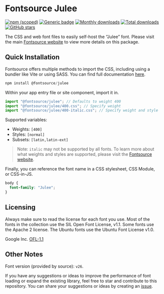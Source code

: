 # Fontsource Julee

[![npm (scoped)](https://img.shields.io/npm/v/@fontsource/julee?color=brightgreen)](https://www.npmjs.com/package/@fontsource/julee) [![Generic badge](https://img.shields.io/badge/fontsource-passing-brightgreen)](https://github.com/fontsource/fontsource) [![Monthly downloads](https://badgen.net/npm/dm/@fontsource/julee)](https://github.com/fontsource/fontsource) [![Total downloads](https://badgen.net/npm/dt/@fontsource/julee)](https://github.com/fontsource/fontsource) [![GitHub stars](https://img.shields.io/github/stars/fontsource/fontsource.svg?style=social&label=Star)](https://github.com/fontsource/fontsource/stargazers)

The CSS and web font files to easily self-host the “Julee” font. Please visit the main [Fontsource website](https://fontsource.org/fonts/julee) to view more details on this package.

## Quick Installation

Fontsource offers multiple methods to import the CSS, including using a bundler like Vite or using SASS. You can find full documentation [here](https://fontsource.org/docs/getting-started/introduction).

```javascript
npm install @fontsource/julee
```

Within your app entry file or site component, import it in.

```javascript
import "@fontsource/julee"; // Defaults to weight 400
import "@fontsource/julee/400.css"; // Specify weight
import "@fontsource/julee/400-italic.css"; // Specify weight and style
```

Supported variables:
- Weights: `[400]`
- Styles: `[normal]`
- Subsets: `[latin,latin-ext]`

> Note: `italic` may not be supported by all fonts. To learn more about what weights and styles are supported, please visit the [Fontsource website](https://fontsource.org/fonts/julee).

Finally, you can reference the font name in a CSS stylesheet, CSS Module, or CSS-in-JS.

```css
body {
  font-family: "Julee";
}
```

## Licensing
Always make sure to read the license for each font you use. Most of the fonts in the collection use the SIL Open Font License, v1.1. Some fonts use the Apache 2 license. The Ubuntu fonts use the Ubuntu Font License v1.0.

Google Inc.
[OFL-1.1](http://scripts.sil.org/OFL)

## Other Notes
Font version (provided by source): `v26`.

If you have any suggestions or ideas to improve the performance of font loading or expand the existing library, feel free to star and contribute to this repository. You can share your suggestions or ideas by creating an [issue](https://github.com/fontsource/fontsource/issues).